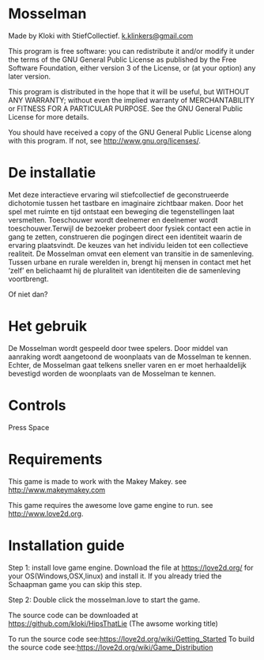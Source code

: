 Mosselman
=========

Made by Kloki with StiefCollectief.
k.klinkers@gmail.com

This program is free software: you can redistribute it and/or modify
it under the terms of the GNU General Public License as published by
the Free Software Foundation, either version 3 of the License, or
(at your option) any later version.

This program is distributed in the hope that it will be useful,
but WITHOUT ANY WARRANTY; without even the implied warranty of
MERCHANTABILITY or FITNESS FOR A PARTICULAR PURPOSE.  See the
GNU General Public License for more details.

You should have received a copy of the GNU General Public License
along with this program.  If not, see <http://www.gnu.org/licenses/>.

De installatie
==============

Met deze interactieve ervaring wil stiefcollectief de geconstrueerde dichotomie tussen het tastbare en imaginaire zichtbaar maken. Door het spel met ruimte en tijd ontstaat een beweging die tegenstellingen laat versmelten. Toeschouwer wordt deelnemer en deelnemer wordt toeschouwer.Terwijl de bezoeker probeert door fysiek contact een actie in gang te zetten, construeren die pogingen direct een identiteit waarin de ervaring plaatsvindt. De keuzes van het individu leiden tot een collectieve realiteit. De Mosselman omvat een element van transitie in de samenleving. Tussen urbane en rurale werelden in, brengt hij mensen in contact met het ‘zelf’ en belichaamt hij de pluraliteit van identiteiten die de samenleving voortbrengt.

Of niet dan?

Het gebruik
===========

De Mosselman wordt gespeeld door twee spelers. Door middel van aanraking wordt aangetoond de woonplaats van de Mosselman te kennen. Echter, de Mosselman gaat telkens sneller varen en er moet herhaaldelijk bevestigd worden de woonplaats van de Mosselman te kennen. 

Controls
========
Press Space

Requirements
============

This game is made to work with the Makey Makey. see <http://www.makeymakey.com>

This game requires the awesome love game engine to run. see  <http://www.love2d.org>.


Installation guide
==================
Step 1: install love game engine.
     Download the file at <https://love2d.org/> for your OS(Windows,OSX,linux) and install it.
     If you already tried the Schaapman game you can skip this step.

Step 2: Double click the mosselman.love to start the game.

The source code can be downloaded at <https://github.com/kloki/HipsThatLie> (The awsome working title)

To run the source code see:<https://love2d.org/wiki/Getting_Started>
To build the source code see:<https://love2d.org/wiki/Game_Distribution>
